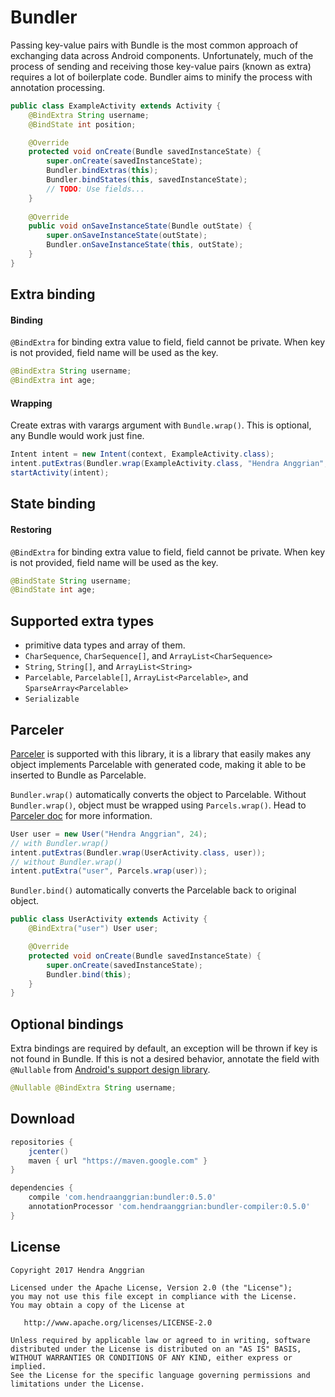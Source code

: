 Bundler
=======
Passing key-value pairs with Bundle is the most common approach of exchanging data across Android components.
Unfortunately, much of the process of sending and receiving those key-value pairs (known as extra) requires a lot of boilerplate code.
Bundler aims to minify the process with annotation processing.

```java
public class ExampleActivity extends Activity {
    @BindExtra String username;
    @BindState int position;

    @Override
    protected void onCreate(Bundle savedInstanceState) {
        super.onCreate(savedInstanceState);
        Bundler.bindExtras(this);
        Bundler.bindStates(this, savedInstanceState);
        // TODO: Use fields...
    }
    
    @Override
    public void onSaveInstanceState(Bundle outState) {
        super.onSaveInstanceState(outState);
        Bundler.onSaveInstanceState(this, outState);
    }
}
```

Extra binding
-------------
#### Binding
`@BindExtra` for binding extra value to field, field cannot be private.
When key is not provided, field name will be used as the key.
```java
@BindExtra String username;
@BindExtra int age;
```

#### Wrapping
Create extras with varargs argument with `Bundle.wrap()`.
This is optional, any Bundle would work just fine.
```java
Intent intent = new Intent(context, ExampleActivity.class);
intent.putExtras(Bundler.wrap(ExampleActivity.class, "Hendra Anggrian", 24));
startActivity(intent);
```

State binding
-------------
#### Restoring
`@BindExtra` for binding extra value to field, field cannot be private.
When key is not provided, field name will be used as the key.
```java
@BindState String username;
@BindState int age;
```

Supported extra types
---------------------
 * primitive data types and array of them.
 * `CharSequence`, `CharSequence[]`, and `ArrayList<CharSequence>`
 * `String`, `String[]`, and `ArrayList<String>`
 * `Parcelable`, `Parcelable[]`, `ArrayList<Parcelable>`,
   and `SparseArray<Parcelable>`
 * `Serializable`
 
Parceler
--------
[Parceler][1] is supported with this library, it is a library that easily makes any object implements Parcelable with generated code, making it able to be inserted to Bundle as Parcelable.

`Bundler.wrap()` automatically converts the object to Parcelable.
Without `Bundler.wrap()`, object must be wrapped using `Parcels.wrap()`.
Head to [Parceler doc][1] for more information.
```java
User user = new User("Hendra Anggrian", 24);
// with Bundler.wrap()
intent.putExtras(Bundler.wrap(UserActivity.class, user));
// without Bundler.wrap()
intent.putExtra("user", Parcels.wrap(user));
```

`Bundler.bind()` automatically converts the Parcelable back to original object.
```java
public class UserActivity extends Activity {
    @BindExtra("user") User user;

    @Override
    protected void onCreate(Bundle savedInstanceState) {
        super.onCreate(savedInstanceState);
        Bundler.bind(this);
    }
}
```

Optional bindings
-----------------
Extra bindings are required by default, an exception will be thrown if key is not found in Bundle.
If this is not a desired behavior, annotate the field with `@Nullable` from [Android's support design library][2].
```java
@Nullable @BindExtra String username;
```

Download
--------
```gradle
repositories {
    jcenter()
    maven { url "https://maven.google.com" }
}

dependencies {
    compile 'com.hendraanggrian:bundler:0.5.0'
    annotationProcessor 'com.hendraanggrian:bundler-compiler:0.5.0'
}
```

License
-------
    Copyright 2017 Hendra Anggrian

    Licensed under the Apache License, Version 2.0 (the "License");
    you may not use this file except in compliance with the License.
    You may obtain a copy of the License at

       http://www.apache.org/licenses/LICENSE-2.0

    Unless required by applicable law or agreed to in writing, software
    distributed under the License is distributed on an "AS IS" BASIS,
    WITHOUT WARRANTIES OR CONDITIONS OF ANY KIND, either express or implied.
    See the License for the specific language governing permissions and
    limitations under the License.


 [1]: https://github.com/johncarl81/parceler
 [2]: http://tools.android.com/tech-docs/support-annotations
